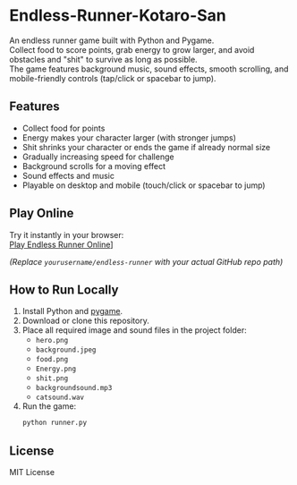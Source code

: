 # Endless-Runner-Kotaro-San

An endless runner game built with Python and Pygame.  
Collect food to score points, grab energy to grow larger, and avoid obstacles and "shit" to survive as long as possible.  
The game features background music, sound effects, smooth scrolling, and mobile-friendly controls (tap/click or spacebar to jump).

## Features

- Collect food for points
- Energy makes your character larger (with stronger jumps)
- Shit shrinks your character or ends the game if already normal size
- Gradually increasing speed for challenge
- Background scrolls for a moving effect
- Sound effects and music
- Playable on desktop and mobile (touch/click or spacebar to jump)

## Play Online

Try it instantly in your browser:  
[Play Endless Runner Online](https://pygbag.com/#?repo=[https://github.com/kotarosan-0726/Endless-Runner-Kotaro-San)]

*(Replace `yourusername/endless-runner` with your actual GitHub repo path)*

## How to Run Locally

1. Install Python and [pygame](https://www.pygame.org/wiki/GettingStarted).
2. Download or clone this repository.
3. Place all required image and sound files in the project folder:
    - `hero.png`
    - `background.jpeg`
    - `food.png`
    - `Energy.png`
    - `shit.png`
    - `backgroundsound.mp3`
    - `catsound.wav`
4. Run the game:
    ```bash
    python runner.py
    ```

## License

MIT License
